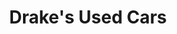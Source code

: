---
title: "Drake's Used Cars"
url: /glenville/drakes-used-cars-west-main-street/
shop: Autohaus
---